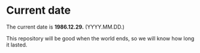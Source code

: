 # Current date

The current date is **1986.12.29.** (YYYY.MM.DD.)

This repository will be good when the world ends, so we will know how long it lasted.